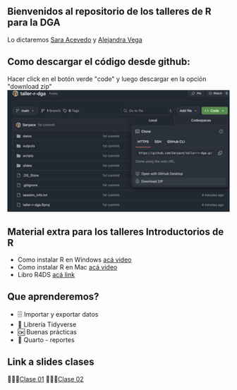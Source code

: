 ## Bienvenidos al repositorio de los talleres de R para la DGA

Lo dictaremos [Sara Acevedo](https://saryace.github.io) y [Alejandra Vega](https://alevega2702.github.io/qr_research-main/)

## Como descargar el código desde github:
Hacer click en el botón verde "code" y luego descargar en la opción "download zip"
![](descargar.png)

## Material extra para los talleres Introductorios de R
- Como instalar R en Windows [acá video](https://www.youtube.com/watch?v=-ggIi6-asCo)
- Como instalar R en Mac [acá video](https://www.youtube.com/watch?v=OW66f1sBQOc)
- Libro R4DS [acá link](https://es.r4ds.hadley.nz/)

## Que aprenderemos?
- 🗄️ Importar y exportar datos
- 🧹 Librería Tidyverse
- 🆗 Buenas prácticas
- 📁 Quarto - reportes

## Link a slides clases
👩🏽‍🏫[Clase 01](https://saryace.github.io/taller-r-dga/slides/01-clase.html)
👩🏽‍🏫[Clase 02](https://saryace.github.io/taller-r-dga/slides/02-clase.html)
